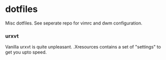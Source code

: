 # dotfiles

Misc dotfiles. See seperate repo for vimrc and dwm configuration.

### urxvt

Vanilla urxvt is quite unpleasant. .Xresources contains a set of "settings" to get you upto speed.
